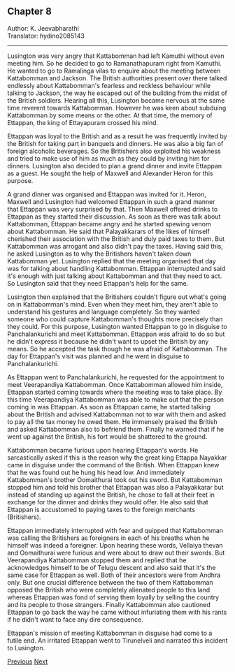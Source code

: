 ## Chapter 8
Author: K. Jeevabharathi  
Translator: hydino2085143

---

Lusington was very angry that Kattabomman had left Kamuthi without even meeting him. So he decided to go to Ramanathapuram right from Kamuthi. He wanted to go to Ramalinga vilas to enquire about the meeting between Kattabomman and Jackson. The British authorities present over there talked endlessly about Kattabomman's fearless and reckless behaviour while talking to Jackson, the way he escaped out of the building from the midst of the British soldiers. Hearing all this, Lusington became nervous at the same time reverent towards Kattabomman. However he was keen about subduing Kattabomman by some means or the other. At that time, the memory of Ettappan, the king of Ettayapuram crossed his mind.

Ettappan was loyal to the British and as a result he was frequently invited by the British for taking part in banquets and dinners. He was also a big fan of foreign alcoholic beverages. So the Britishers also exploited his weakness and tried to make use of him as much as they could by inviting him for dinners. Lusington also decided to plan a grand dinner and invite Ettappan as a guest. He sought the help of Maxwell and Alexander Heron for this purpose.

A grand dinner was organised and Ettappan was invited for it. Heron, Maxwell and Lusington had welcomed Ettappan in such a grand manner that Ettappan was very surprised by that. Then Maxwell offered drinks to Ettappan as they started their discussion. As soon as there was talk about Kattabomman, Ettappan became angry and he started spewing venom about Kattabomman. He said that Palayakkarars of the likes of himself cherished their association with the British and duly paid taxes to them. But Kattabomman was arrogant and also didn't pay the taxes. Having said this, he asked Lusington as to why the Britishers haven't taken down Kattabomman yet. Lusington replied that the meeting organised that day was for talking about handling Kattabomman. Ettappan interrupted and said it's enough with just talking about Kattabomman and that they need to act. So Lusington said that they need Ettappan's help for the same. 

Lusington then explained that the Britishers couldn't figure out what's going on in Kattabomman's mind. Even when they meet him, they aren't able to understand his gestures and language completely. So they wanted someone who could capture Kattabomman's thoughts more precisely than they could. For this purpose, Lusington wanted Ettappan to go in disguise to Panchalankurichi and meet Kattabomman. Ettappan was afraid to do so but he didn't express it because he didn't want to upset the British by any means. So he accepted the task though he was afraid of Kattabomman. The day for Ettappan's visit was planned and he went in disguise to Panchalankurichi.

As Ettappan went to Panchalankurichi, he requested for the appointment to meet Veerapandiya Kattabomman. Once Kattabomman allowed him inside, Ettappan started coming towards where the meeting was to take place. By this time Veerapandiya Kattabomman was able to make out that the person coming in was Ettappan. As soon as Ettappan came, he started talking about the British and advised Kattabomman not to war with them and asked to pay all the tax money he owed them. He immensely praised the British and asked Kattabomman also to befriend them. Finally he warned that if he went up against the British, his fort would be shattered to the ground.

Kattabomman became furious upon hearing Ettappan's words. He sarcastically asked if this is the reason why the great king Ettappa Nayakkar came in disguise under the command of the British. When Ettappan knew that he was found out he hung his head low. And immediately Kattabomman's brother Oomaithurai took out his sword. But Kattabomman stopped him and told his brother that Ettappan was also a Palayakkarar but instead of standing up against the British, he chose to fall at their feet in exchange for the dinner and drinks they would offer. He also said that Ettappan is accustomed to paying taxes to the foreign merchants (Britishers).

Ettappan immediately interrupted with fear and quipped that Kattabomman was calling the Britishers as foreigners in each of his breaths when he himself was indeed a foreigner. Upon hearing these words, Vellaiya thevan and Oomaithurai were furious and were about to draw out their swords. But Veerapandiya Kattabomman stopped them and replied that he acknowledges himself to be of Telugu descent and also said that it's the same case for Ettappan as well. Both of their ancestors were from Andhra only. But one crucial difference between the two of them Kattabomman opposed the British who were completely alienated people to this land whereas Ettappan was fond of serving them loyally by selling the country and its people to those strangers. Finally Kattabomman also cautioned Ettappan to go back the way he came without infuriating them with his rants if he didn't want to face any dire consequence.

Ettappan's mission of meeting Kattabomman in disguise had come to a futile end. An irritated Ettappan went to Tirunelveli and narrated this incident to Lusington.

[Previous](./chapter-7.md)
[Next](./chapter-9.md)
